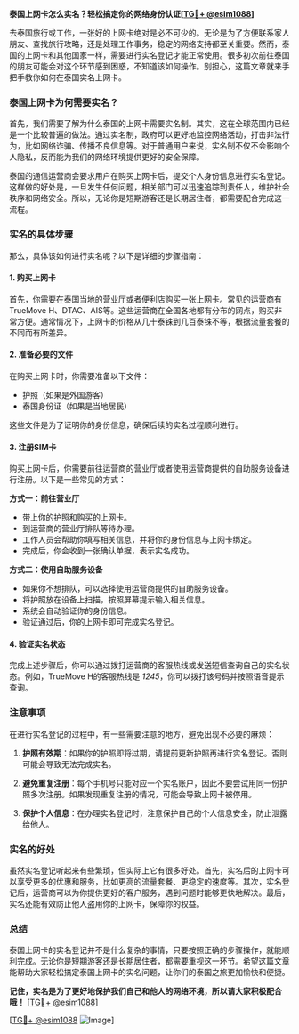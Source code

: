 **泰国上网卡怎么实名？轻松搞定你的网络身份认证[[TG💪+ @esim1088](https://t.me/s/esim1088)]**

去泰国旅行或工作，一张好的上网卡绝对是必不可少的。无论是为了方便联系家人朋友、查找旅行攻略，还是处理工作事务，稳定的网络支持都至关重要。然而，泰国的上网卡和其他国家一样，需要进行实名登记才能正常使用。很多初次前往泰国的朋友可能会对这个环节感到困惑，不知道该如何操作。别担心，这篇文章就来手把手教你如何在泰国实名上网卡。

### 泰国上网卡为何需要实名？

首先，我们需要了解为什么泰国的上网卡需要实名制。其实，这在全球范围内已经是一个比较普遍的做法。通过实名制，政府可以更好地监控网络活动，打击非法行为，比如网络诈骗、传播不良信息等。对于普通用户来说，实名制不仅不会影响个人隐私，反而能为我们的网络环境提供更好的安全保障。

泰国的通信运营商会要求用户在购买上网卡后，提交个人身份信息进行实名登记。这样做的好处是，一旦发生任何问题，相关部门可以迅速追踪到责任人，维护社会秩序和网络安全。所以，无论你是短期游客还是长期居住者，都需要配合完成这一流程。

### 实名的具体步骤

那么，具体该如何进行实名呢？以下是详细的步骤指南：

#### 1. 购买上网卡
首先，你需要在泰国当地的营业厅或者便利店购买一张上网卡。常见的运营商有TrueMove H、DTAC、AIS等。这些运营商在全国各地都有分布的网点，购买非常方便。通常情况下，上网卡的价格从几十泰铢到几百泰铢不等，根据流量套餐的不同而有所差异。

#### 2. 准备必要的文件
在购买上网卡时，你需要准备以下文件：
- 护照（如果是外国游客）
- 泰国身份证（如果是当地居民）

这些文件是为了证明你的身份信息，确保后续的实名过程顺利进行。

#### 3. 注册SIM卡
购买上网卡后，你需要前往运营商的营业厅或者使用运营商提供的自助服务设备进行注册。以下是一些常见的方式：

**方式一：前往营业厅**
- 带上你的护照和购买的上网卡。
- 到运营商的营业厅排队等待办理。
- 工作人员会帮助你填写相关信息，并将你的身份信息与上网卡绑定。
- 完成后，你会收到一张确认单据，表示实名成功。

**方式二：使用自助服务设备**
- 如果你不想排队，可以选择使用运营商提供的自助服务设备。
- 将护照放在设备上扫描，按照屏幕提示输入相关信息。
- 系统会自动验证你的身份信息。
- 验证通过后，你的上网卡即可完成实名登记。

#### 4. 验证实名状态
完成上述步骤后，你可以通过拨打运营商的客服热线或发送短信查询自己的实名状态。例如，TrueMove H的客服热线是 *1245*，你可以拨打该号码并按照语音提示查询。

### 注意事项

在进行实名登记的过程中，有一些需要注意的地方，避免出现不必要的麻烦：

1. **护照有效期**：如果你的护照即将过期，请提前更新护照再进行实名登记。否则可能会导致无法完成实名。
   
2. **避免重复注册**：每个手机号只能对应一个实名账户，因此不要尝试用同一份护照多次注册。如果发现重复注册的情况，可能会导致上网卡被停用。

3. **保护个人信息**：在办理实名登记时，注意保护自己的个人信息安全，防止泄露给他人。

### 实名的好处

虽然实名登记听起来有些繁琐，但实际上它有很多好处。首先，实名后的上网卡可以享受更多的优惠和服务，比如更高的流量套餐、更稳定的速度等。其次，实名登记后，运营商可以为你提供更好的客户服务，遇到问题时能够更快地解决。最后，实名还能有效防止他人盗用你的上网卡，保障你的权益。

### 总结

泰国上网卡的实名登记并不是什么复杂的事情，只要按照正确的步骤操作，就能顺利完成。无论你是短期游客还是长期居住者，都需要重视这一环节。希望这篇文章能帮助大家轻松搞定泰国上网卡的实名问题，让你们的泰国之旅更加愉快和便捷。

**记住，实名是为了更好地保护我们自己和他人的网络环境，所以请大家积极配合哦！** [[TG💪+ @esim1088](https://t.me/s/esim1088)]

[[TG💪+ @esim1088](https://t.me/s/esim1088) ![Image](https://i.postimg.cc/4NQfJmqS/Snipaste-2025-05-13-00-14-12.png)]